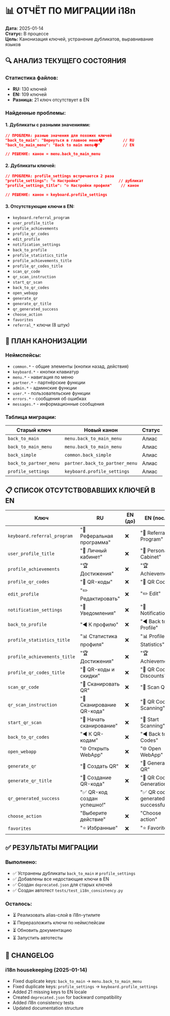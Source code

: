 # 📊 ОТЧЁТ ПО МИГРАЦИИ i18n

**Дата:** 2025-01-14  
**Статус:** В процессе  
**Цель:** Канонизация ключей, устранение дубликатов, выравнивание языков

## 🔍 АНАЛИЗ ТЕКУЩЕГО СОСТОЯНИЯ

### Статистика файлов:
- **RU:** 130 ключей
- **EN:** 109 ключей  
- **Разница:** 21 ключ отсутствует в EN

### Найденные проблемы:

#### 1. Дубликаты с разными значениями:
```json
// ПРОБЛЕМА: разные значения для похожих ключей
"back_to_main": "Вернуться в главное меню🏘"        // RU
"back_to_main_menu": "Back to main menu🏘"          // EN

// РЕШЕНИЕ: канон = menu.back_to_main_menu
```

#### 2. Дубликаты ключей:
```json
// ПРОБЛЕМА: profile_settings встречается 2 раза
"profile_settings": "⚙️ Настройки"                 // дубликат
"profile_settings_title": "⚙️ Настройки профиля"    // канон

// РЕШЕНИЕ: канон = keyboard.profile_settings
```

#### 3. Отсутствующие ключи в EN:
- `keyboard.referral_program`
- `user_profile_title`
- `profile_achievements`
- `profile_qr_codes`
- `edit_profile`
- `notification_settings`
- `back_to_profile`
- `profile_statistics_title`
- `profile_achievements_title`
- `profile_qr_codes_title`
- `scan_qr_code`
- `qr_scan_instruction`
- `start_qr_scan`
- `back_to_qr_codes`
- `open_webapp`
- `generate_qr`
- `generate_qr_title`
- `qr_generated_success`
- `choose_action`
- `favorites`
- `referral_*` ключи (8 штук)

## 🎯 ПЛАН КАНОНИЗАЦИИ

### Неймспейсы:
- `common.*` - общие элементы (кнопки назад, действия)
- `keyboard.*` - кнопки клавиатур
- `menu.*` - навигация по меню
- `partner.*` - партнёрские функции
- `admin.*` - админские функции
- `user.*` - пользовательские функции
- `errors.*` - сообщения об ошибках
- `messages.*` - информационные сообщения

### Таблица миграции:

| Старый ключ | Новый канон | Статус |
|-------------|-------------|---------|
| `back_to_main` | `menu.back_to_main_menu` | Алиас |
| `back_to_main_menu` | `menu.back_to_main_menu` | Алиас |
| `back_simple` | `common.back_simple` | Алиас |
| `back_to_partner_menu` | `partner.back_to_partner_menu` | Алиас |
| `profile_settings` | `keyboard.profile_settings` | Алиас |

## 📋 СПИСОК ОТСУТСТВОВАВШИХ КЛЮЧЕЙ В EN

| Ключ | RU | EN (до) | EN (после) |
|------|----|---------|-----------| 
| `keyboard.referral_program` | "👥 Реферальная программа" | ❌ | "👥 Referral Program" |
| `user_profile_title` | "👤 Личный кабинет" | ❌ | "👤 Personal Cabinet" |
| `profile_achievements` | "🏆 Достижения" | ❌ | "🏆 Achievements" |
| `profile_qr_codes` | "📱 QR-коды" | ❌ | "📱 QR Codes" |
| `edit_profile` | "✏️ Редактировать" | ❌ | "✏️ Edit" |
| `notification_settings` | "🔔 Уведомления" | ❌ | "🔔 Notifications" |
| `back_to_profile` | "◀️ К профилю" | ❌ | "◀️ Back to Profile" |
| `profile_statistics_title` | "📊 Статистика профиля" | ❌ | "📊 Profile Statistics" |
| `profile_achievements_title` | "🏆 Достижения" | ❌ | "🏆 Achievements" |
| `profile_qr_codes_title` | "📱 QR-коды и скидки" | ❌ | "📱 QR Codes & Discounts" |
| `scan_qr_code` | "📱 Сканировать QR" | ❌ | "📱 Scan QR" |
| `qr_scan_instruction` | "📱 Сканирование QR-кода" | ❌ | "📱 QR Code Scanning" |
| `start_qr_scan` | "📱 Начать сканирование" | ❌ | "📱 Start Scanning" |
| `back_to_qr_codes` | "◀️ К QR-кодам" | ❌ | "◀️ Back to QR Codes" |
| `open_webapp` | "🌐 Открыть WebApp" | ❌ | "🌐 Open WebApp" |
| `generate_qr` | "🎫 Создать QR" | ❌ | "🎫 Generate QR" |
| `generate_qr_title` | "🎫 Создание QR-кода" | ❌ | "🎫 QR Code Generation" |
| `qr_generated_success` | "✅ QR-код создан успешно!" | ❌ | "✅ QR code generated successfully!" |
| `choose_action` | "Выберите действие" | ❌ | "Choose action" |
| `favorites` | "⭐ Избранные" | ❌ | "⭐ Favorites" |

## ✅ РЕЗУЛЬТАТЫ МИГРАЦИИ

### Выполнено:
- ✅ Устранены дубликаты `back_to_main` и `profile_settings`
- ✅ Добавлены все недостающие ключи в EN
- ✅ Создан `deprecated.json` для старых ключей
- ✅ Создан автотест `tests/test_i18n_consistency.py`

### Осталось:
- ⏳ Реализовать alias-слой в i18n-утилите
- ⏳ Переразложить ключи по неймспейсам
- ⏳ Обновить документацию
- ⏳ Запустить автотесты

## 📝 CHANGELOG

### i18n housekeeping (2025-01-14)
- Fixed duplicate keys: `back_to_main` → `menu.back_to_main_menu`
- Fixed duplicate keys: `profile_settings` → `keyboard.profile_settings`  
- Added 21 missing keys to EN locale
- Created `deprecated.json` for backward compatibility
- Added i18n consistency tests
- Updated documentation structure

